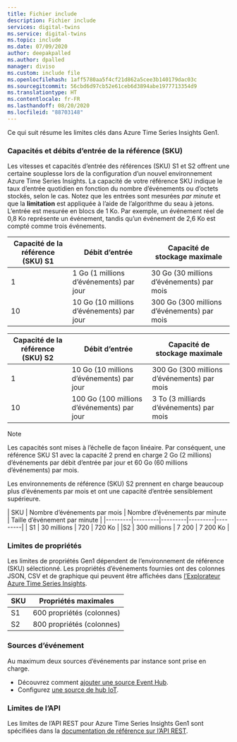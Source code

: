 ```yaml
---
title: Fichier include
description: Fichier include
services: digital-twins
ms.service: digital-twins
ms.topic: include
ms.date: 07/09/2020
author: deepakpalled
ms.author: dpalled
manager: diviso
ms.custom: include file
ms.openlocfilehash: 1aff5780aa5f4cf21d862a5cee3b140179dac03c
ms.sourcegitcommit: 56cbd6d97cb52e61ceb6d3894abe1977713354d9
ms.translationtype: HT
ms.contentlocale: fr-FR
ms.lasthandoff: 08/20/2020
ms.locfileid: "88703148"
---
```

Ce qui suit résume les limites clés dans Azure Time Series Insights Gen1.

### <a name="sku-ingress-rates-and-capacities"></a>Capacités et débits d’entrée de la référence (SKU)

Les vitesses et capacités d’entrée des références (SKU) S1 et S2 offrent une certaine souplesse lors de la configuration d’un nouvel environnement Azure Time Series Insights. La capacité de votre référence SKU indique le taux d’entrée quotidien en fonction du nombre d’événements ou d’octets stockés, selon le cas. Notez que les entrées sont mesurées *par minute* et que la **limitation** est appliquée à l’aide de l’algorithme du seau à jetons. L’entrée est mesurée en blocs de 1 Ko. Par exemple, un événement réel de 0,8 Ko représente un événement, tandis qu’un événement de 2,6 Ko est compté comme trois événements.

| Capacité de la référence (SKU) S1 | Débit d’entrée | Capacité de stockage maximale
| --- | --- | --- |
| 1 | 1 Go (1 millions d’événements) par jour | 30 Go (30 millions d’événements) par mois |
| 10 | 10 Go (10 millions d’événements) par jour | 300 Go (300 millions d’événements) par mois |

| Capacité de la référence (SKU) S2 | Débit d’entrée | Capacité de stockage maximale
| --- | --- | --- |
| 1 | 10 Go (10 millions d’événements) par jour | 300 Go (300 millions d’événements) par mois |
| 10 | 100 Go (100 millions d’événements) par jour | 3 To (3 milliards d’événements) par mois |

> [!NOTE]
> Les capacités sont mises à l’échelle de façon linéaire. Par conséquent, une référence SKU S1 avec la capacité 2 prend en charge 2 Go (2 millions) d’événements par débit d’entrée par jour et 60 Go (60 millions d’événements) par mois.

Les environnements de référence (SKU) S2 prennent en charge beaucoup plus d’événements par mois et ont une capacité d’entrée sensiblement supérieure.

| SKU  | Nombre d’événements par mois  | Nombre d’événements par minute | Taille d’événement par minute  |
|---------|---------|---------|---------|---------|
| S1     |   30 millions   |  720    |  720 Ko   |
 |S2     |   300 millions   | 7 200   | 7 200 Ko  |

### <a name="property-limits"></a>Limites de propriétés

Les limites de propriétés Gen1 dépendent de l’environnement de référence (SKU) sélectionné. Les propriétés d’événements fournies ont des colonnes JSON, CSV et de graphique qui peuvent être affichées dans [l’Explorateur Azure Time Series Insights](https://docs.microsoft.com/azure/time-series-insights/time-series-quickstart).

| SKU | Propriétés maximales |
| --- | --- |
| S1 | 600 propriétés (colonnes) |
| S2 | 800 propriétés (colonnes) |

### <a name="event-sources"></a>Sources d’événement

Au maximum deux sources d’événements par instance sont prise en charge.

* Découvrez comment [ajouter une source Event Hub](https://docs.microsoft.com/azure/time-series-insights/time-series-insights-how-to-add-an-event-source-eventhub).
* Configurez [une source de hub IoT](https://docs.microsoft.com/azure/time-series-insights/time-series-insights-how-to-add-an-event-source-iothub).

### <a name="api-limits"></a>Limites de l’API

Les limites de l’API REST pour Azure Time Series Insights Gen1 sont spécifiées dans la [documentation de référence sur l’API REST](https://docs.microsoft.com/rest/api/time-series-insights/dataaccess(preview)/query/getavailability).